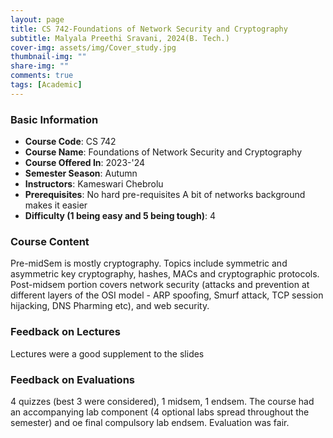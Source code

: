 ```yaml
---
layout: page
title: CS 742-Foundations of Network Security and Cryptography
subtitle: Malyala Preethi Sravani, 2024(B. Tech.)
cover-img: assets/img/Cover_study.jpg
thumbnail-img: ""
share-img: ""
comments: true
tags: [Academic]
---
```


### Basic Information

- **Course Code**: CS 742
- **Course Name**: Foundations of Network Security and Cryptography
- **Course Offered In**: 2023-'24
- **Semester Season**: Autumn
- **Instructors**: Kameswari Chebrolu
- **Prerequisites**: No hard pre-requisites
A bit of networks background makes it easier
- **Difficulty (1 being easy and 5 being tough)**: 4

### Course Content


Pre-midSem is mostly cryptography. Topics include symmetric and asymmetric key cryptography, hashes, MACs and cryptographic protocols. Post-midsem portion covers network security (attacks and prevention at different layers of the OSI model - ARP spoofing, Smurf attack, TCP session hijacking, DNS Pharming etc), and web security.
### Feedback on Lectures


Lectures were a good supplement to the slides
### Feedback on Evaluations


4 quizzes (best 3 were considered), 1 midsem, 1 endsem.
The course had an accompanying lab component (4 optional labs spread throughout the semester) and oe final compulsory lab endsem.
Evaluation was fair.